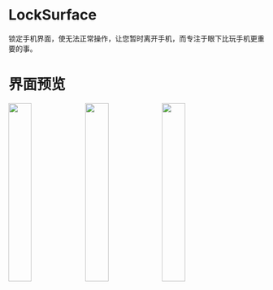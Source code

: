 # LockSurface
锁定手机界面，使无法正常操作，让您暂时离开手机，而专注于眼下比玩手机更重要的事。

# 界面预览

<img src="https://github.com/xiaofei-dev/LockSurface/blob/master/art/enframe_2017-05-10-16-29-56.png" width="30%" height="30%"><img src="https://github.com/xiaofei-dev/LockSurface/blob/master/art/enframe_2017-05-10-16-30-29.png" width="30%" height="30%"><img src="https://github.com/xiaofei-dev/LockSurface/blob/master/art/enframe_2017-05-10-16-35-53.png" width="30%" height="30%">
